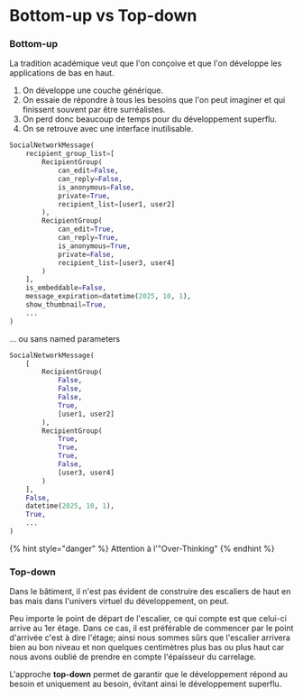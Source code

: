 # Bottom-up vs Top-down

### Bottom-up 

La tradition académique veut que l'on conçoive et que l'on développe les applications de bas en haut.

1. On développe une couche générique. 
2. On essaie de répondre à tous les besoins que l'on peut imaginer et qui finissent souvent par être surréalistes.
3. On perd donc beaucoup de temps pour du développement superflu.
4. On se retrouve avec une interface inutilisable.

```python
SocialNetworkMessage(
    recipient_group_list=[
        RecipientGroup(
            can_edit=False,
            can_reply=False,
            is_anonymous=False,
            private=True,
            recipient_list=[user1, user2]
        ),
        RecipientGroup(
            can_edit=True,
            can_reply=True,
            is_anonymous=True,
            private=False,
            recipient_list=[user3, user4]
        )
    ],
    is_embeddable=False,
    message_expiration=datetime(2025, 10, 1),
    show_thumbnail=True,
    ...
)
```

... ou sans named parameters

```python
SocialNetworkMessage(
    [
        RecipientGroup(
            False,
            False,
            False,
            True,
            [user1, user2]
        ),
        RecipientGroup(
            True,
            True,
            True,
            False,
            [user3, user4]
        )
    ],
    False,
    datetime(2025, 10, 1),
    True,
    ...
)
```

{% hint style="danger" %}
Attention à l'"Over-Thinking"
{% endhint %}

### Top-down

Dans le bâtiment, il n'est pas évident de construire des escaliers de haut en bas mais dans l'univers virtuel du développement, on peut.

Peu importe le point de départ de l'escalier, ce qui compte est que celui-ci arrive au 1er étage. Dans ce cas, il est préférable de commencer par le point d'arrivée c'est à dire l'étage; ainsi nous sommes sûrs que l'escalier arrivera bien au bon niveau et non quelques centimètres plus bas ou plus haut car nous avons oublié de prendre en compte l'épaisseur du carrelage.

L'approche **top-down** permet de garantir que le développement répond au besoin et uniquement au besoin, évitant ainsi le développement superflu.

